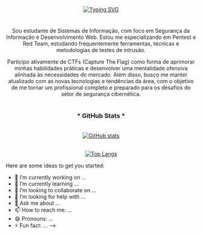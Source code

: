 <div align="center">
<a href="https://git.io/typing-svg"><img src="https://readme-typing-svg.herokuapp.com?font=Fira+Code&duration=2000&pause=1500&color=00FF00&background=FFFFFF00&width=435&lines=(gabriel%40PC)-%5B~%5D%24+whoami;Gabriel+Farias;(gabriel%40PC)-%5B~%5D%24+echo+%22Bem-vindo!%22;Bem-vindo!" alt="Typing SVG" /></a>
</div>

#

<p align="center"> Sou estudante de Sistemas de Informação, com foco em Segurança da Informação e Desenvolvimento Web. Estou me especializando em Pentest e Red Team, estudando frequentemente ferramentas, técnicas e metodologias de testes de intrusão.

<p align="center"> Participo ativamente de CTFs (Capture The Flag) como forma de aprimorar minhas habilidades práticas e desenvolver uma mentalidade ofensiva alinhada às necessidades do mercado. Além disso, busco me manter atualizado com as novas tecnologias e tendências da área, com o objetivo de me tornar um profissional completo e preparado para os desafios do setor de segurança cibernética.

#
<div align="center">
  <h3>* GitHub Stats *</h3>
  <br>
  <a href="https://github.com/gabr14l-f4r14s">
  <img src="https://github-readme-stats.vercel.app/api?username=gabr14l-f4r14s&show_icons=true&hide_title=true&theme=radical&bg_color=000000&title_color=00F6A0&text_color=FFFFFF&icon_color=00F6A0" alt="GitHub stats">
  </a>
  
  <br><a href="https://github.com/gabr14l-f4r14s">
    <img src="https://github-readme-stats.vercel.app/api/top-langs/?username=gabr14l-f4r14s&layout=compact&langs_count=6&theme=radical&bg_color=000000&title_color=00F6A0&text_color=FFFFFF&hide=html,scss,less" alt="Top Langs">
  </a>
</div>

Here are some ideas to get you started:
- 🔭 I’m currently working on ...
- 🌱 I’m currently learning ...
- 👯 I’m looking to collaborate on ...
- 🤔 I’m looking for help with ...
- 💬 Ask me about ...
- 📫 How to reach me: ...
- 😄 Pronouns: ...
- ⚡ Fun fact: ...
-->
